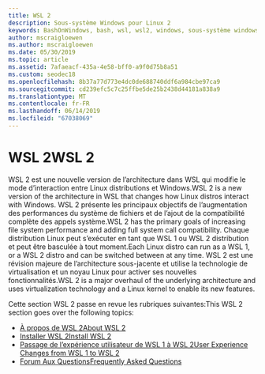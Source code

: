 ```yaml
---
title: WSL 2
description: Sous-système Windows pour Linux 2
keywords: BashOnWindows, bash, wsl, wsl2, windows, sous-système windows pour linux, sous-système windows, ubuntu, debian, suse, windows 10, installation
author: mscraigloewen
ms.author: mscraigloewen
ms.date: 05/30/2019
ms.topic: article
ms.assetid: 7afaeacf-435a-4e58-bff0-a9f0d75b8a51
ms.custom: seodec18
ms.openlocfilehash: 8b37a77d773e4dc0de688740ddf6a984cbe97ca9
ms.sourcegitcommit: cd239efc5c7c25ffbe5de25b2438d44181a838a9
ms.translationtype: MT
ms.contentlocale: fr-FR
ms.lasthandoff: 06/14/2019
ms.locfileid: "67038069"
---
```

# <a name="wsl-2"></a><span data-ttu-id="8e55c-104">WSL 2</span><span class="sxs-lookup"><span data-stu-id="8e55c-104">WSL 2</span></span>

<span data-ttu-id="8e55c-105">WSL 2 est une nouvelle version de l’architecture dans WSL qui modifie le mode d’interaction entre Linux distributions et Windows.</span><span class="sxs-lookup"><span data-stu-id="8e55c-105">WSL 2 is a new version of the architecture in WSL that changes how Linux distros interact with Windows.</span></span> <span data-ttu-id="8e55c-106">WSL 2 présente les principaux objectifs de l’augmentation des performances du système de fichiers et de l’ajout de la compatibilité complète des appels système.</span><span class="sxs-lookup"><span data-stu-id="8e55c-106">WSL 2 has the primary goals of increasing file system performance and adding full system call compatibility.</span></span> <span data-ttu-id="8e55c-107">Chaque distribution Linux peut s’exécuter en tant que WSL 1 ou WSL 2 distribution et peut être basculée à tout moment.</span><span class="sxs-lookup"><span data-stu-id="8e55c-107">Each Linux distro can run as a WSL 1, or a WSL 2 distro and can be switched between at any time.</span></span> <span data-ttu-id="8e55c-108">WSL 2 est une révision majeure de l’architecture sous-jacente et utilise la technologie de virtualisation et un noyau Linux pour activer ses nouvelles fonctionnalités.</span><span class="sxs-lookup"><span data-stu-id="8e55c-108">WSL 2 is a major overhaul of the underlying architecture and uses virtualization technology and a Linux kernel to enable its new features.</span></span>

<span data-ttu-id="8e55c-109">Cette section WSL 2 passe en revue les rubriques suivantes:</span><span class="sxs-lookup"><span data-stu-id="8e55c-109">This WSL 2 section goes over the following topics:</span></span>

* [<span data-ttu-id="8e55c-110">À propos de WSL 2</span><span class="sxs-lookup"><span data-stu-id="8e55c-110">About WSL 2</span></span>](./wsl2-about.md)
* [<span data-ttu-id="8e55c-111">Installer WSL 2</span><span class="sxs-lookup"><span data-stu-id="8e55c-111">Install WSL 2</span></span>](./wsl2-install.md)
* [<span data-ttu-id="8e55c-112">Passage de l’expérience utilisateur de WSL 1 à WSL 2</span><span class="sxs-lookup"><span data-stu-id="8e55c-112">User Experience Changes from WSL 1 to WSL 2</span></span>](./wsl2-ux-changes.md)
* [<span data-ttu-id="8e55c-113">Forum Aux Questions</span><span class="sxs-lookup"><span data-stu-id="8e55c-113">Frequently Asked Questions</span></span>](./wsl2-faq.md)